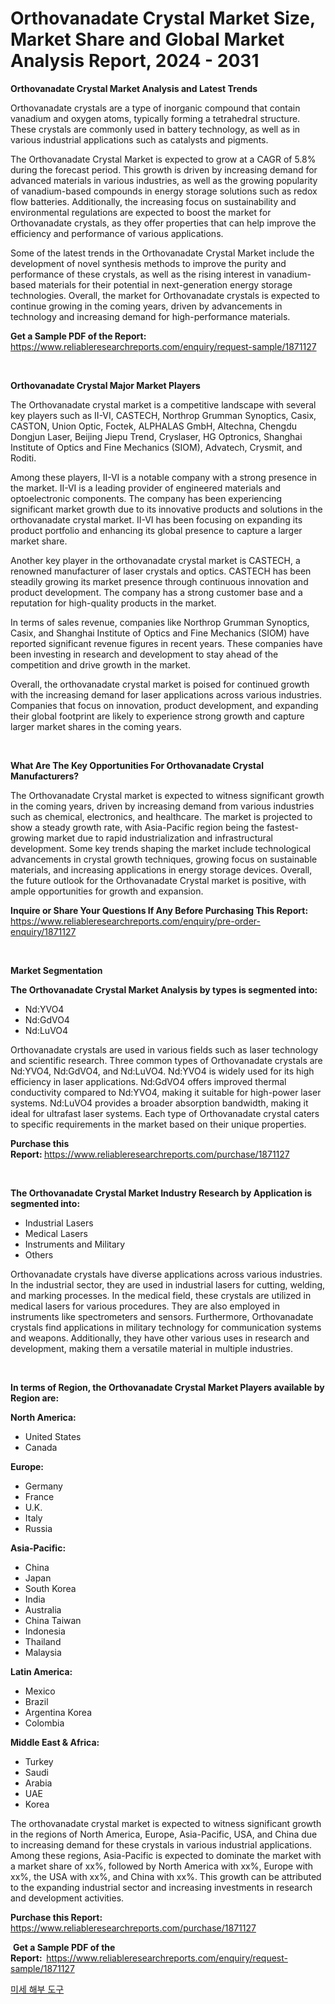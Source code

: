 <p><h1>Orthovanadate Crystal Market Size, Market Share and Global Market Analysis Report, 2024 - 2031</h1></p><p><strong>Orthovanadate Crystal Market Analysis and Latest Trends</strong></p>
<p><p>Orthovanadate crystals are a type of inorganic compound that contain vanadium and oxygen atoms, typically forming a tetrahedral structure. These crystals are commonly used in battery technology, as well as in various industrial applications such as catalysts and pigments. </p><p>The Orthovanadate Crystal Market is expected to grow at a CAGR of 5.8% during the forecast period. This growth is driven by increasing demand for advanced materials in various industries, as well as the growing popularity of vanadium-based compounds in energy storage solutions such as redox flow batteries. Additionally, the increasing focus on sustainability and environmental regulations are expected to boost the market for Orthovanadate crystals, as they offer properties that can help improve the efficiency and performance of various applications.</p><p>Some of the latest trends in the Orthovanadate Crystal Market include the development of novel synthesis methods to improve the purity and performance of these crystals, as well as the rising interest in vanadium-based materials for their potential in next-generation energy storage technologies. Overall, the market for Orthovanadate crystals is expected to continue growing in the coming years, driven by advancements in technology and increasing demand for high-performance materials.</p></p>
<p><strong>Get a Sample PDF of the Report:&nbsp;</strong> <a href="https://www.reliableresearchreports.com/enquiry/request-sample/1871127">https://www.reliableresearchreports.com/enquiry/request-sample/1871127</a></p>
<p>&nbsp;</p>
<p><strong>Orthovanadate Crystal Major Market Players</strong></p>
<p><p>The Orthovanadate crystal market is a competitive landscape with several key players such as II-VI, CASTECH, Northrop Grumman Synoptics, Casix, CASTON, Union Optic, Foctek, ALPHALAS GmbH, Altechna, Chengdu Dongjun Laser, Beijing Jiepu Trend, Cryslaser, HG Optronics, Shanghai Institute of Optics and Fine Mechanics (SIOM), Advatech, Crysmit, and Roditi.</p><p>Among these players, II-VI is a notable company with a strong presence in the market. II-VI is a leading provider of engineered materials and optoelectronic components. The company has been experiencing significant market growth due to its innovative products and solutions in the orthovanadate crystal market. II-VI has been focusing on expanding its product portfolio and enhancing its global presence to capture a larger market share.</p><p>Another key player in the orthovanadate crystal market is CASTECH, a renowned manufacturer of laser crystals and optics. CASTECH has been steadily growing its market presence through continuous innovation and product development. The company has a strong customer base and a reputation for high-quality products in the market.</p><p>In terms of sales revenue, companies like Northrop Grumman Synoptics, Casix, and Shanghai Institute of Optics and Fine Mechanics (SIOM) have reported significant revenue figures in recent years. These companies have been investing in research and development to stay ahead of the competition and drive growth in the market.</p><p>Overall, the orthovanadate crystal market is poised for continued growth with the increasing demand for laser applications across various industries. Companies that focus on innovation, product development, and expanding their global footprint are likely to experience strong growth and capture larger market shares in the coming years.</p></p>
<p>&nbsp;</p>
<p><strong>What Are The Key Opportunities For Orthovanadate Crystal Manufacturers?</strong></p>
<p><p>The Orthovanadate Crystal market is expected to witness significant growth in the coming years, driven by increasing demand from various industries such as chemical, electronics, and healthcare. The market is projected to show a steady growth rate, with Asia-Pacific region being the fastest-growing market due to rapid industrialization and infrastructural development. Some key trends shaping the market include technological advancements in crystal growth techniques, growing focus on sustainable materials, and increasing applications in energy storage devices. Overall, the future outlook for the Orthovanadate Crystal market is positive, with ample opportunities for growth and expansion.</p></p>
<p><strong>Inquire or Share Your Questions If Any Before Purchasing This Report:</strong> <a href="https://www.reliableresearchreports.com/enquiry/pre-order-enquiry/1871127">https://www.reliableresearchreports.com/enquiry/pre-order-enquiry/1871127</a></p>
<p>&nbsp;</p>
<p><strong>Market Segmentation</strong></p>
<p><strong>The Orthovanadate Crystal Market Analysis by types is segmented into:</strong></p>
<p><ul><li>Nd:YVO4</li><li>Nd:GdVO4</li><li>Nd:LuVO4</li></ul></p>
<p><p>Orthovanadate crystals are used in various fields such as laser technology and scientific research. Three common types of Orthovanadate crystals are Nd:YVO4, Nd:GdVO4, and Nd:LuVO4. Nd:YVO4 is widely used for its high efficiency in laser applications. Nd:GdVO4 offers improved thermal conductivity compared to Nd:YVO4, making it suitable for high-power laser systems. Nd:LuVO4 provides a broader absorption bandwidth, making it ideal for ultrafast laser systems. Each type of Orthovanadate crystal caters to specific requirements in the market based on their unique properties.</p></p>
<p><strong>Purchase this Report:&nbsp;</strong><a href="https://www.reliableresearchreports.com/purchase/1871127">https://www.reliableresearchreports.com/purchase/1871127</a></p>
<p>&nbsp;</p>
<p><strong>The Orthovanadate Crystal Market Industry Research by Application is segmented into:</strong></p>
<p><ul><li>Industrial Lasers</li><li>Medical Lasers</li><li>Instruments and Military</li><li>Others</li></ul></p>
<p><p>Orthovanadate crystals have diverse applications across various industries. In the industrial sector, they are used in industrial lasers for cutting, welding, and marking processes. In the medical field, these crystals are utilized in medical lasers for various procedures. They are also employed in instruments like spectrometers and sensors. Furthermore, Orthovanadate crystals find applications in military technology for communication systems and weapons. Additionally, they have other various uses in research and development, making them a versatile material in multiple industries.</p></p>
<p>&nbsp;</p>
<p><strong>In terms of Region, the Orthovanadate Crystal Market Players available by Region are:</strong></p>
<p>
    <p> <strong> North America: </strong>
        <ul>
            <li>United States</li>
            <li>Canada</li>
        </ul>
        </p> 
    <p> <strong> Europe: </strong>
        <ul>
            <li>Germany</li>
            <li>France</li>
            <li>U.K.</li>
            <li>Italy</li>
            <li>Russia</li>
        </ul>
        </p> 
    <p> <strong> Asia-Pacific: </strong>
        <ul>
            <li>China</li>
            <li>Japan</li>
            <li>South Korea</li>
            <li>India</li>
            <li>Australia</li>
            <li>China Taiwan</li>
            <li>Indonesia</li>
            <li>Thailand</li>
            <li>Malaysia</li>
        </ul>
        </p> 
    <p> <strong> Latin America: </strong>
        <ul>
            <li>Mexico</li>
            <li>Brazil</li>
            <li>Argentina Korea</li>
            <li>Colombia</li>
        </ul>
        </p> 
    <p> <strong> Middle East & Africa: </strong>
        <ul>
            <li>Turkey</li>
            <li>Saudi</li>
            <li>Arabia</li>
            <li>UAE</li>
            <li>Korea</li>
        </ul>
    </p>
    </p>
<p><p>The orthovanadate crystal market is expected to witness significant growth in the regions of North America, Europe, Asia-Pacific, USA, and China due to increasing demand for these crystals in various industrial applications. Among these regions, Asia-Pacific is expected to dominate the market with a market share of xx%, followed by North America with xx%, Europe with xx%, the USA with xx%, and China with xx%. This growth can be attributed to the expanding industrial sector and increasing investments in research and development activities.</p></p>
<p><strong>Purchase this Report: </strong><a href="https://www.reliableresearchreports.com/purchase/1871127">https://www.reliableresearchreports.com/purchase/1871127</a></p>
<p>&nbsp;<strong>Get a Sample PDF of the Report:&nbsp;&nbsp;</strong><a href="https://www.reliableresearchreports.com/enquiry/request-sample/1871127">https://www.reliableresearchreports.com/enquiry/request-sample/1871127</a></p>
<p><strong></strong></p>
<p><p><a href="https://github.com/royErdmtyan906778/Market-Research-Report-List-1/blob/main/985530012722.md">미세 해부 도구</a></p></p>